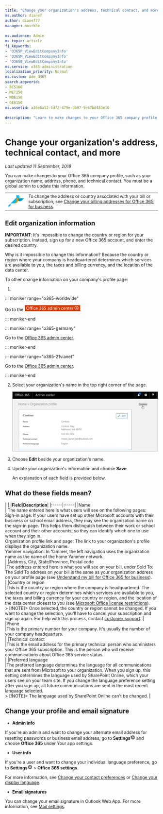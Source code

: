 ```yaml
---
title: "Change your organization's address, technical contact, and more"
ms.author: dianef
author: dianef77
manager: mnirkhe

ms.audience: Admin
ms.topic: article
f1_keywords:
- 'O365P_ViewEditCompanyInfo'
- 'O365M_ViewEditCompanyInfo'
- 'O365E_ViewEditCompanyInfo'
ms.service: o365-administration
localization_priority: Normal
ms.custom: Adm_O365
search.appverid:
- BCS160
- MET150
- MOE150
- GEA150
ms.assetid: a36e5a52-4df2-479e-bb97-9e67b8483e10

description: "Learn to make changes to your Office 365 company profile, such as organization name, address, phone, technical contact, and email."
---
```


# Change your organization's address, technical contact, and more

 *Last updated 11 September, 2018* 
  
You can make changes to your Office 365 company profile, such as your organization name, address, phone, and technical contact. You must be a global admin to update this information.
  
|||
|:-----|:-----|
|![I forgot the username or password for the account I use with Office.](../media/d0ee024e-999d-438b-b72d-2e1779cf7f83.png)           <br/> |To change the address or country associated with your bill or subscription, see [Change your billing addresses for Office 365 for business](../subscriptions-and-billing/change-your-billing-addresses.md).  <br/> |
   
## Edit organization information

 **IMPORTANT**: It's impossible to change the country or region for your subscription. Instead, sign up for a new Office 365 account, and enter the desired country. 
  
Why is it impossible to change this information? Because the country or region where your company is headquartered determines which services are available to you, the taxes and billing currency, and the location of the data center.
  
To other change information on your company's profile page:
  
1. 
::: moniker range="o365-worldwide"

Go to the [![Click here to go to the Office 365 admin center.](../media/e00ba917-c3fb-4173-b344-43eb5c7eeb15.png)](https://portal.office.com/adminportal/home).

::: moniker-end

::: moniker range="o365-germany"

Go to the [Office 365 admin center](https://portal.office.de/adminportal/home).

::: moniker-end

::: moniker range="o365-21vianet"

Go to the [Office 365 admin center](https://login.partner.microsoftonline.cn).

::: moniker-end

2. Select your organization's name in the top right corner of the page.
    
    ![Click the name of your business in the top right corner of the admin center.](../media/f9a9072e-bbed-47fa-9abc-aef58d77f6f1.png)
  
3. Choose **Edit** beside your organization's name. 
    
4. Update your organization's information and choose **Save**.
    
    An explanation of each field is provided below.
    
## What do these fields mean?
<a name="bkmk_what"> </a>

|
|
|**Field**|**Description**|
|:-----|:-----|
|Name  <br/> | The name entered here is what users will see on the following pages:  <br/>  Sign-in page: If your users have set up other Microsoft accounts with their business or school email address, they may see the organization name on the sign-in page. This helps them distinguish between their work or school account and their other accounts, so they can identify which one to use when they sign in.  <br/>  Organization profile link and page: The link to your organization's profile displays the organization name.  <br/>  Yammer navigation: In Yammer, the left navigation uses the organization name as the name of the home Yammer network.  <br/> |
|Address, City, State/Province, Postal code  <br/> |The address entered here is what you will see on your bill, under Sold To: The Sold To address on your bill is the same as your organization address on your profile page (see [Understand my bill for Office 365 for business](../subscriptions-and-billing/understand-your-invoice.md)).  <br/> |
|Country or region  <br/> |This is the country or region where the company is headquartered. The selected country or region determines which services are available to you, the taxes and billing currency for your country or region, and the location of the data center closest to you (see [Microsoft Office license restrictions](https://office.microsoft.com/redir/FX103037529)).  <br/> > [!NOTE]> Once selected, the country or region cannot be changed. If you want to change the selection, you'll have to cancel your subscription and sign up again. For help with this process, contact [customer support](https://go.microsoft.com/fwlink/p/?linkid=518322).           |
|Phone  <br/> |This is the primary number for your company. It's usually the number of your company headquarters.  <br/> |
|Technical contact  <br/> |This is the email address for the primary technical person who administers your Office 365 subscription. This is the person who will receive communications about Office 365 service status.  <br/> |
|Preferred language  <br/> |The preferred language determines the language for all communications that are sent from Microsoft to your organization. When you sign up, this setting determines the language used by SharePoint Online, which your users see on your team site. If you change the language preference setting after you sign up, all future communications are sent in the most recent language selected.  <br/> > [!NOTE]> The language used by SharePoint Online can't be changed.           |
   
## Change your profile and email signature
<a name="__info_you_can_t"> </a>

- **Admin info**
  
If you're an admin and want to change your alternate email address for resetting passwords or business email address, go to **Settings**![Settings: update your profile, install software and connect it to the cloud](../media/4b83e9cb-c7e4-46c8-b3d1-cfee017123ae.png) and choose **Office 365** under Your app settings. 
    
- **User info**
  
If you're a user and want to change your individual language preference, go to **Settings**![Settings: update your profile, install software and connect it to the cloud](../media/4b83e9cb-c7e4-46c8-b3d1-cfee017123ae.png) \> **Office 365 settings**.
    
For more information, see [Change your contact preferences](change-contact-preferences.md) or [Change your display language](https://support.office.com/article/6f238bff-5252-441e-b32b-655d5d85d15b.aspx).
  
- **Email signatures**
  
You can change your email signature in Outlook Web App. For more information, see [Mail settings](https://support.office.com/article/30c69a79-efc6-42d2-b740-4bf1c1f8a01c.aspx).
    

